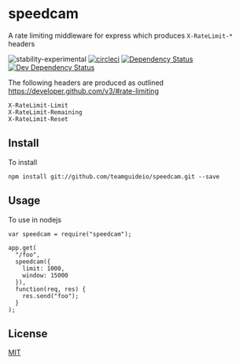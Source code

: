 # speedcam
A rate limiting middleware for express which produces `X-RateLimit-*` headers

![stability-experimental](https://img.shields.io/badge/stability-experimental-orange.svg)
[![circleci](https://circleci.com/gh/teamguideio/speedcam.png?style=shield)](https://circleci.com/gh/teamguideio/speedcam)
[![Dependency Status](https://david-dm.org/teamguideio/speedcam.svg)](https://david-dm.org/teamguideio/speedcam)
[![Dev Dependency Status](https://david-dm.org/teamguideio/speedcam/dev-status.svg)](https://david-dm.org/teamguideio/speedcam#info=devDependencies)

The following headers are produced as outlined <https://developer.github.com/v3/#rate-limiting>

    X-RateLimit-Limit
    X-RateLimit-Remaining
    X-RateLimit-Reset


## Install
To install

    npm install git://github.com/teamguideio/speedcam.git --save


## Usage
To use in nodejs

    var speedcam = require("speedcam");

    app.get(
      "/foo",
      speedcam({
        limit: 1000,
        window: 15000
      }),
      function(req, res) {
        res.send("foo");
      }
    );


## License
[MIT](LICENSE)
